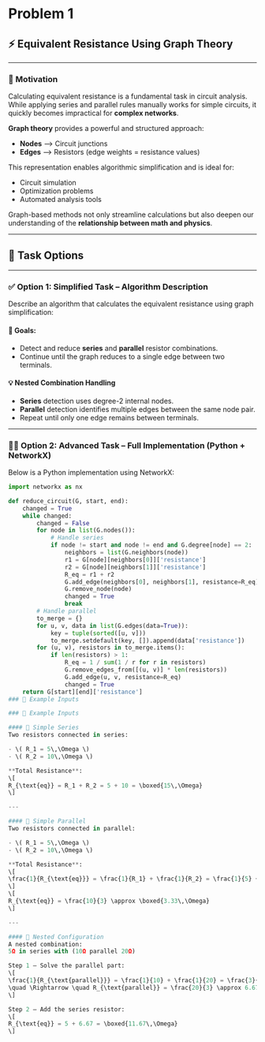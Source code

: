 # Problem 1
## ⚡ Equivalent Resistance Using Graph Theory

---

### 🎯 Motivation

Calculating equivalent resistance is a fundamental task in circuit analysis. While applying series and parallel rules manually works for simple circuits, it quickly becomes impractical for **complex networks**.

**Graph theory** provides a powerful and structured approach:

- **Nodes** ⟶ Circuit junctions  
- **Edges** ⟶ Resistors (edge weights = resistance values)

This representation enables algorithmic simplification and is ideal for:
- Circuit simulation
- Optimization problems
- Automated analysis tools

Graph-based methods not only streamline calculations but also deepen our understanding of the **relationship between math and physics**.

---

## 🧠 Task Options

---

### ✅ Option 1: Simplified Task – Algorithm Description

Describe an algorithm that calculates the equivalent resistance using graph simplification:

#### 📌 Goals:
- Detect and reduce **series** and **parallel** resistor combinations.
- Continue until the graph reduces to a single edge between two terminals.


#### 💡 Nested Combination Handling

- **Series** detection uses degree-2 internal nodes.
- **Parallel** detection identifies multiple edges between the same node pair.
- Repeat until only one edge remains between terminals.

---

### 🧑‍💻 Option 2: Advanced Task – Full Implementation (Python + NetworkX)

Below is a Python implementation using NetworkX:

```python
import networkx as nx

def reduce_circuit(G, start, end):
    changed = True
    while changed:
        changed = False
        for node in list(G.nodes()):
            # Handle series
            if node != start and node != end and G.degree[node] == 2:
                neighbors = list(G.neighbors(node))
                r1 = G[node][neighbors[0]]['resistance']
                r2 = G[node][neighbors[1]]['resistance']
                R_eq = r1 + r2
                G.add_edge(neighbors[0], neighbors[1], resistance=R_eq)
                G.remove_node(node)
                changed = True
                break
        # Handle parallel
        to_merge = {}
        for u, v, data in list(G.edges(data=True)):
            key = tuple(sorted([u, v]))
            to_merge.setdefault(key, []).append(data['resistance'])
        for (u, v), resistors in to_merge.items():
            if len(resistors) > 1:
                R_eq = 1 / sum(1 / r for r in resistors)
                G.remove_edges_from([(u, v)] * len(resistors))
                G.add_edge(u, v, resistance=R_eq)
                changed = True
    return G[start][end]['resistance']
### 🧪 Example Inputs

### 🧪 Example Inputs

#### 🔹 Simple Series
Two resistors connected in series:

- \( R_1 = 5\,\Omega \)  
- \( R_2 = 10\,\Omega \)  

**Total Resistance**:  
\[
R_{\text{eq}} = R_1 + R_2 = 5 + 10 = \boxed{15\,\Omega}
\]

---

#### 🔹 Simple Parallel
Two resistors connected in parallel:

- \( R_1 = 5\,\Omega \)  
- \( R_2 = 10\,\Omega \)

**Total Resistance**:  
\[
\frac{1}{R_{\text{eq}}} = \frac{1}{R_1} + \frac{1}{R_2} = \frac{1}{5} + \frac{1}{10} = \frac{3}{10}
\]
\[
R_{\text{eq}} = \frac{10}{3} \approx \boxed{3.33\,\Omega}
\]

---

#### 🔹 Nested Configuration
A nested combination:  
5Ω in series with (10Ω parallel 20Ω)

Step 1 – Solve the parallel part:
\[
\frac{1}{R_{\text{parallel}}} = \frac{1}{10} + \frac{1}{20} = \frac{3}{20}
\quad \Rightarrow \quad R_{\text{parallel}} = \frac{20}{3} \approx 6.67\,\Omega
\]

Step 2 – Add the series resistor:
\[
R_{\text{eq}} = 5 + 6.67 = \boxed{11.67\,\Omega}
\]


